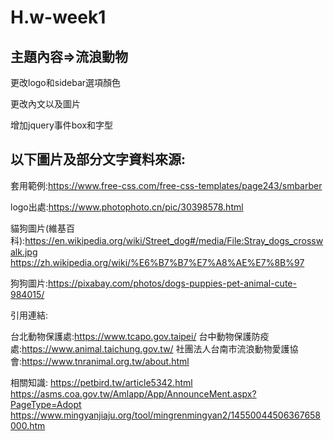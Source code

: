 # H.w-week1
主題內容=>流浪動物
---------------------------------------------------------------
更改logo和sidebar選項顏色

更改內文以及圖片

增加jquery事件box和字型





以下圖片及部分文字資料來源:
---------------------------------------------------------------
套用範例:https://www.free-css.com/free-css-templates/page243/smbarber

logo出處:https://www.photophoto.cn/pic/30398578.html 

貓狗圖片(維基百科):https://en.wikipedia.org/wiki/Street_dog#/media/File:Stray_dogs_crosswalk.jpg
                 https://zh.wikipedia.org/wiki/%E6%B7%B7%E7%A8%AE%E7%8B%97
                 
狗狗圖片:https://pixabay.com/photos/dogs-puppies-pet-animal-cute-984015/

引用連結:

台北動物保護處:https://www.tcapo.gov.taipei/
台中動物保護防疫處:https://www.animal.taichung.gov.tw/
社團法人台南市流浪動物愛護協會:https://www.tnranimal.org.tw/about.html

相關知識:
https://petbird.tw/article5342.html
https://asms.coa.gov.tw/Amlapp/App/AnnounceMent.aspx?PageType=Adopt
https://www.mingyanjiaju.org/tool/mingrenmingyan2/14550044506367658000.htm
